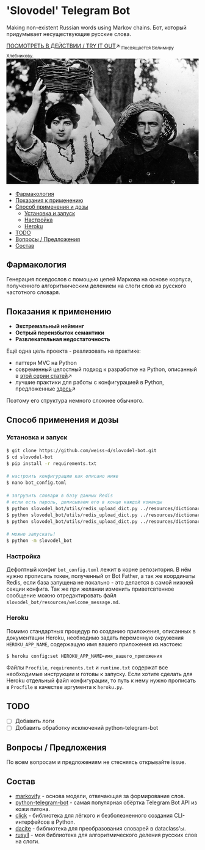 # 'Slovodel' Telegram Bot
Making non-existent Russian words using Markov chains.
Бот, который придумывает несуществующие русские слова.

[ПОСМОТРЕТЬ В ДЕЙСТВИИ / TRY IT OUT](http://t.me/slovodel_bot)↗️
<sub>
Посвящается Велимиру Хлебникову.
</sub>
![Велимир Хлебников на Украине. Портрет с корзинами. Автор неизвестен.](velimir.png)

  * [Фармакология](#фармакология)
  * [Показания к применению](#показания-к-применению)
  * [Способ применения и дозы](#способ-применения-и-дозы)
     * [Установка и запуск](#установка-и-запуск)
     * [Настройка](#настройка)
     * [Heroku](#heroku)
  * [TODO](#todo)
  * [Вопросы / Предложения](#вопросы--предложения)
  * [Состав](#состав)

## Фармакология
Генерация псевдослов с помощью цепей Маркова на основе корпуса, полученного алгоритмическим делением на слоги слов из русского частотного словаря.

## Показания к применению

* **Экстремальный нейминг**
* **Острый переизбыток семантики**
* **Развлекательная недостаточность**

Ещё одна цель проекта - реализовать на практике:
* паттерн MVC на Python
* современный целостный подход к разработке на Python, описанный в [этой серии статей](https://cjolowicz.github.io/posts/hypermodern-python-01-setup/)↗️
* лучшие практики для работы с конфигурацией в Python, предложенные [здесь](https://www.notion.so/Best-Practices-for-Working-with-Configuration-in-Python-Applications-Preferred-Networks-Research--46a5dee5b1114c66a1eedd8624b67bad#24c930d67a8b452989164f25cc6322cf)↗️

Поэтому его структура немного сложнее обычного.

## Способ применения и дозы
### Установка и запуск
```bash
$ git clone https://github.com/weiss-d/slovodel-bot.git
$ cd slovodel-bot
$ pip install -r requirements.txt

# настроить конфигурацию как описано ниже
$ nano bot_config.toml

# загрузить словари в базу данных Redis
# если есть пароль, дописываем его в конце каждой команды
$ python slovodel_bot/utils/redis_upload_dict.py ../resources/dictionaries/nouns.txt SLOVODEL_DICT 127.0.0.1 6379 0
$ python slovodel_bot/utils/redis_upload_dict.py ../resources/dictionaries/adjectives.txt SLOVODEL_DICT 127.0.0.1 6379 0
$ python slovodel_bot/utils/redis_upload_dict.py ../resources/dictionaries/verbs.txt SLOVODEL_DICT 127.0.0.1 6379 0

# можно запускать!
$ python -m slovodel_bot
```
### Настройка
Дефолтный конфиг `bot_config.toml` лежит в корне репозитория.
В нём нужно прописать токен, полученный от Bot Father, а так же координаты Redis, если база запущена не локально - это делается в самой нижней секции конфига.
Так же при желании изменить приветсвтенное сообщение можно отредактировать файл `slovodel_bot/resources/welcome_message.md`.

### Heroku
Помимо стандартных процедур по созданию приложения, описанных в документации Heroku, необходимо задать переменную окружения `HEROKU_APP_NAME`, содержащую имя вашего приложения из настоек:
```bash
$ heroku config:set HEROKU_APP_NAME=имя_вашего_приложения

```
Файлы `Procfile`, `requirements.txt` и `runtime.txt` содержат все необходимые инструкции и готовы к запуску. Если хотите сделать для Heroku отдельный файл конфигурации, то путь к нему нужно прописать в `Procfile` в качестве аргумента к `heroku.py`.

## TODO
- [ ] Добавить логи
- [ ] Добавить обработку исключений python-telegram-bot

## Вопросы / Предложения
По всем вопросам и предложениям не стесняясь открывайте issue.

## Состав
* [markovify](https://github.com/jsvine/markovify) - основа модели, отвечающая за формирование слов.
* [python-telegram-bot](https://github.com/python-telegram-bot/python-telegram-bot/) - самая популярная обёртка Telegram Bot API из кожи питона.
* [click](https://click.palletsprojects.com/) - библиотека для лёгкого и безболезненного создания CLI-интерфейсов в Python.
* [dacite](https://github.com/konradhalas/dacite) - библиотека для преобразования словарей в dataclass'ы.
* [rusyll](https://github.com/weiss-d/rusyll) - моя библиотека для алгоритмического деления русских слов на слоги.